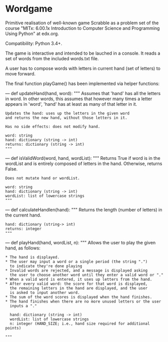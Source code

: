 # Wordgame

Primitive realisation of well-known game Scrabble as a problem set of the course
"MITx: 6.00.1x Introduction to Computer Science and Programming Using Python" at edx.org.

Compatibility: Python 3.4+.


The game is interactive and intended to be lauched in a console.
It reads a set of words from the included words.txt file.

A user has to compose words with letters in current hand (set of letters) to move forward.

The final function playGame() has been implemented via helper functions:

— def updateHand(hand, word):
    """
    Assumes that 'hand' has all the letters in word.
    In other words, this assumes that however many times
    a letter appears in 'word', 'hand' has at least as
    many of that letter in it. 

    Updates the hand: uses up the letters in the given word
    and returns the new hand, without those letters in it.

    Has no side effects: does not modify hand.

    word: string
    hand: dictionary (string -> int)    
    returns: dictionary (string -> int)
    """

— def isValidWord(word, hand, wordList):
    """
    Returns True if word is in the wordList and is entirely
    composed of letters in the hand. Otherwise, returns False.

    Does not mutate hand or wordList.
   
    word: string
    hand: dictionary (string -> int)
    wordList: list of lowercase strings
    """

— def calculateHandlen(hand):
    """ 
    Returns the length (number of letters) in the current hand.
    
    hand: dictionary (string-> int)
    returns: integer
    """

— def playHand(hand, wordList, n):
    """
    Allows the user to play the given hand, as follows:

    * The hand is displayed.
    * The user may input a word or a single period (the string ".") 
      to indicate they're done playing
    * Invalid words are rejected, and a message is displayed asking
      the user to choose another word until they enter a valid word or "."
    * When a valid word is entered, it uses up letters from the hand.
    * After every valid word: the score for that word is displayed,
      the remaining letters in the hand are displayed, and the user
      is asked to input another word.
    * The sum of the word scores is displayed when the hand finishes.
    * The hand finishes when there are no more unused letters or the user
      inputs a "."

      hand: dictionary (string -> int)
      wordList: list of lowercase strings
      n: integer (HAND_SIZE; i.e., hand size required for additional points)
      
    """
